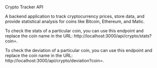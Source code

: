 Crypto Tracker API

A backend application to track cryptocurrency prices, store data, and provide statistical analysis for coins like Bitcoin, Ethereum, and Matic.

To check the stats of a particular coin, you can use this endpoint and replace the coin name in the URL: 
http://localhost:3000/api/crypto/stats?coin=<coin-name>.


To check the deviation of a particular coin, you can use this endpoint and replace the coin name in the URL: 
http://localhost:3000/api/crypto/deviation?coin=<coin-name>.
